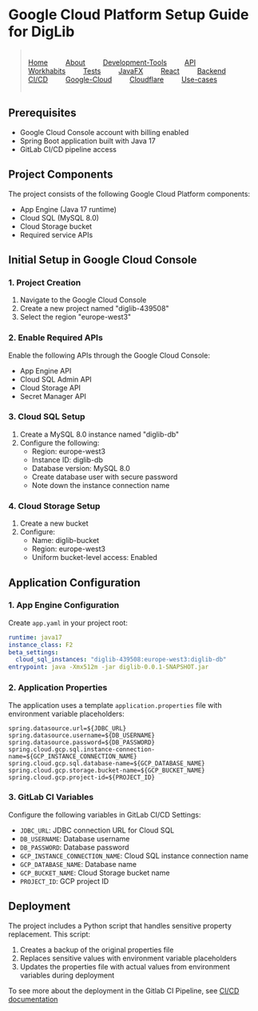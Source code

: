 # Google Cloud Platform Setup Guide for DigLib

>&#8203;    
>[Home](../../README.md)&nbsp;&nbsp;&nbsp;&nbsp;&nbsp;&nbsp;&nbsp;&nbsp; 
[About](../../docs/README.md)&nbsp;&nbsp;&nbsp;&nbsp;&nbsp;&nbsp;&nbsp;&nbsp;
[Development-Tools](../../docs/release3/development-tools.md)&nbsp;&nbsp;&nbsp;&nbsp;&nbsp;&nbsp;&nbsp;&nbsp;
[API](../../docs/release3/api-calls.md)&nbsp;&nbsp;&nbsp;&nbsp;&nbsp;&nbsp;&nbsp;&nbsp;
[Workhabits](../../docs/release3/workflow.md)&nbsp;&nbsp;&nbsp;&nbsp;&nbsp;&nbsp;&nbsp;&nbsp;
[Tests](../../docs/release3/tests.md)&nbsp;&nbsp;&nbsp;&nbsp;&nbsp;&nbsp;&nbsp;&nbsp;
[JavaFX](../../client/diglib-javafx/README.md)&nbsp;&nbsp;&nbsp;&nbsp;&nbsp;&nbsp;&nbsp;&nbsp;
[React](../../client/diglib-react/README.md)&nbsp;&nbsp;&nbsp;&nbsp;&nbsp;&nbsp;&nbsp;&nbsp;
[Backend](../../backend/README.md)&nbsp;&nbsp;&nbsp;&nbsp;&nbsp;&nbsp;&nbsp;&nbsp;
[CI/CD](../../docs/release3/gitlab-ci.md)&nbsp;&nbsp;&nbsp;&nbsp;&nbsp;&nbsp;&nbsp;&nbsp;
[Google-Cloud](../../docs/release3/gcloud-setup.md)&nbsp;&nbsp;&nbsp;&nbsp;&nbsp;&nbsp;&nbsp;&nbsp;
[Cloudflare](../../docs/release3/cloudflare-setup.md)&nbsp;&nbsp;&nbsp;&nbsp;&nbsp;&nbsp;&nbsp;&nbsp;
[Use-cases](../../docs/release3/usercase.md)&nbsp;&nbsp;&nbsp;&nbsp;&nbsp;&nbsp;&nbsp;&nbsp;    
>&#8203;    

## Prerequisites
- Google Cloud Console account with billing enabled
- Spring Boot application built with Java 17
- GitLab CI/CD pipeline access

## Project Components
The project consists of the following Google Cloud Platform components:
- App Engine (Java 17 runtime)
- Cloud SQL (MySQL 8.0)
- Cloud Storage bucket
- Required service APIs

## Initial Setup in Google Cloud Console

### 1. Project Creation
1. Navigate to the Google Cloud Console
2. Create a new project named "diglib-439508"
3. Select the region "europe-west3"

### 2. Enable Required APIs
Enable the following APIs through the Google Cloud Console:
- App Engine API
- Cloud SQL Admin API
- Cloud Storage API
- Secret Manager API

### 3. Cloud SQL Setup
1. Create a MySQL 8.0 instance named "diglib-db"
2. Configure the following:
   - Region: europe-west3
   - Instance ID: diglib-db
   - Database version: MySQL 8.0
   - Create database user with secure password
   - Note down the instance connection name

### 4. Cloud Storage Setup
1. Create a new bucket
2. Configure:
   - Name: diglib-bucket
   - Region: europe-west3
   - Uniform bucket-level access: Enabled

## Application Configuration

### 1. App Engine Configuration
Create `app.yaml` in your project root:

```yaml
runtime: java17
instance_class: F2
beta_settings:
  cloud_sql_instances: "diglib-439508:europe-west3:diglib-db"
entrypoint: java -Xmx512m -jar diglib-0.0.1-SNAPSHOT.jar
```

### 2. Application Properties
The application uses a template `application.properties` file with environment variable placeholders:

```properties
spring.datasource.url=${JDBC_URL}
spring.datasource.username=${DB_USERNAME}
spring.datasource.password=${DB_PASSWORD}
spring.cloud.gcp.sql.instance-connection-name=${GCP_INSTANCE_CONNECTION_NAME}
spring.cloud.gcp.sql.database-name=${GCP_DATABASE_NAME}
spring.cloud.gcp.storage.bucket-name=${GCP_BUCKET_NAME}
spring.cloud.gcp.project-id=${PROJECT_ID}
```

### 3. GitLab CI Variables
Configure the following variables in GitLab CI/CD Settings:
- `JDBC_URL`: JDBC connection URL for Cloud SQL
- `DB_USERNAME`: Database username
- `DB_PASSWORD`: Database password
- `GCP_INSTANCE_CONNECTION_NAME`: Cloud SQL instance connection name
- `GCP_DATABASE_NAME`: Database name
- `GCP_BUCKET_NAME`: Cloud Storage bucket name
- `PROJECT_ID`: GCP project ID

## Deployment

The project includes a Python script that handles sensitive property replacement. This script:
1. Creates a backup of the original properties file
2. Replaces sensitive values with environment variable placeholders
3. Updates the properties file with actual values from environment variables during deployment

To see more about the deployment in the Gitlab CI Pipeline, see [CI/CD documentation](../../docs/release3/gitlab-ci.md) 